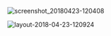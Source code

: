 ![screenshot_20180423-120408](https://user-images.githubusercontent.com/10562584/39110435-be8515d2-46ee-11e8-9c5d-c07b6d32105f.png)

![layout-2018-04-23-120924](https://user-images.githubusercontent.com/10562584/39110591-5a8fbfd6-46ef-11e8-81e2-c8107d07b329.png)
